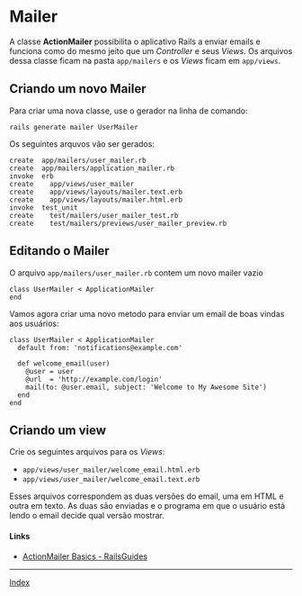 # Mailer

A classe **ActionMailer** possibilita o aplicativo Rails a enviar emails e funciona como do mesmo jeito que um *Controller* e seus *Views*. Os arquivos dessa classe ficam na pasta ```app/mailers``` e os *Views* ficam em ```app/views```. 

## Criando um novo Mailer

Para criar uma nova classe, use o gerador na linha de comando:

```rails generate mailer UserMailer```

Os seguintes arquvos vão ser gerados:

	create  app/mailers/user_mailer.rb
	create  app/mailers/application_mailer.rb
	invoke  erb
	create    app/views/user_mailer
	create    app/views/layouts/mailer.text.erb
	create    app/views/layouts/mailer.html.erb
	invoke  test_unit
	create    test/mailers/user_mailer_test.rb
	create    test/mailers/previews/user_mailer_preview.rb

## Editando o Mailer


O arquivo ```app/mailers/user_mailer.rb``` contem um novo mailer vazio
	
	class UserMailer < ApplicationMailer
	end
	
Vamos agora criar uma novo metodo para enviar um email de boas vindas aos usuários:

	class UserMailer < ApplicationMailer
	  default from: 'notifications@example.com'
	 
	  def welcome_email(user)
	    @user = user
	    @url  = 'http://example.com/login'
	    mail(to: @user.email, subject: 'Welcome to My Awesome Site')
	  end
	end

## Criando um view

Crie os seguintes arquivos para os *Views*:

* ```app/views/user_mailer/welcome_email.html.erb```
* ```app/views/user_mailer/welcome_email.text.erb```

Esses arquivos correspondem as duas versões do email, uma em HTML e outra em texto. As duas são enviadas e o programa em que o usuário está lendo o email decide qual versão mostrar.

#### Links

* [ActionMailer Basics - RailsGuides](http://guides.rubyonrails.org/action_mailer_basics.html) 

-----------------

[Index](index.md)

<!-- Highlight syntax for Mou.app, insert at the bottom of the markdown document  -->
 
<script src="http://yandex.st/highlightjs/7.3/highlight.min.js"></script>
<link rel="stylesheet" href="http://yandex.st/highlightjs/7.3/styles/github.min.css">
<script>
  hljs.initHighlightingOnLoad();
</script>
